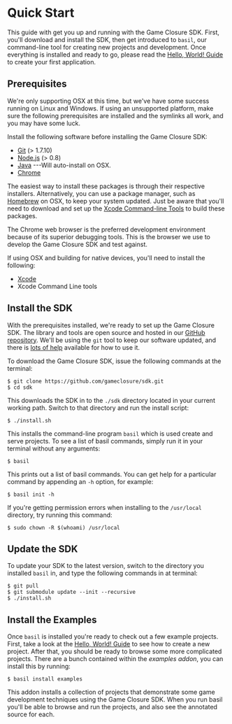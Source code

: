 # Quick Start

This guide with get you up and running with the Game Closure
SDK. First, you'll download and install the SDK, then get introduced
to `basil`, our command-line tool for creating new projects
and development. Once everything is installed and ready
to go, please read the [Hello, World! Guide](../guide/hello-world.html)
to create your first application.


## Prerequisites

We're only supporting OSX at this time, but we've have some
success running on Linux and Windows. If using an
unsupported platform, make sure the following prerequisites
are installed and the symlinks all work, and you may have
some luck.

Install the following software before installing the Game Closure SDK:

* [Git](http://git-scm.com) (> 1.7.10)
* [Node.js](http://nodejs.org) (> 0.8)
* [Java](http://www.oracle.com/technetwork/java/javase/downloads/index.html) ---Will auto-install on OSX.
* [Chrome](www.google.com/chrome)

The easiest way to install these packages is through their
respective installers. Alternatively, you can use a package
manager, such as [Homebrew](http://mxcl.github.com/homebrew/) 
on OSX, to keep your system updated. Just be aware that
you'll need to download and set up the [Xcode Command-line Tools](https://developer.apple.com/xcode/)
to build these packages.

The Chrome web browser is the preferred development
environment because of its superior debugging tools. This is
the browser we use to develop the Game Closure SDK and test against.

If using OSX and building for native devices, you'll need to install the following:

* [Xcode](https://developer.apple.com/xcode/)
* Xcode Command Line tools


## Install the SDK

With the prerequisites installed, we're ready to set up the
Game Closure SDK. The library and tools are open source and
hosted in our [GitHub repository](https://github.com/gameclosure/sdk).
We'll be using the `git` tool to keep our software updated,
and there is [lots of help](https://help.github.com)
available for how to use it.

To download the Game Closure SDK, issue the following
commands at the terminal:

~~~
$ git clone https://github.com/gameclosure/sdk.git
$ cd sdk
~~~

This downloads the SDK in to the `./sdk` directory located
in your current working path. Switch to that directory and
run the install script:

~~~
$ ./install.sh
~~~

This installs the command-line program `basil` which is used
create and serve projects. To see a list of basil commands,
simply run it in your terminal without any arguments:

~~~
$ basil
~~~

This prints out a list of basil commands. You can get
help for a particular command  by appending an `-h` option,
for example:

~~~
$ basil init -h
~~~

If you're getting permission errors when installing to the
`/usr/local` directory, try running this command:

~~~
$ sudo chown -R $(whoami) /usr/local
~~~

## Update the SDK

To update your SDK to the latest version, switch to the
directory you installed `basil` in, and type the following
commands in at terminal:

~~~
$ git pull
$ git submodule update --init --recursive
$ ./install.sh
~~~


## Install the Examples

Once `basil` is installed you're ready to check out a few
example projects. First, take a look at the [Hello, World! Guide](../guide/hello-world.html)
to see how to create a new project. After that, you should
be ready to browse some more complicated projects. There are
a bunch contained within the *examples addon*, you can
install this by running:

~~~
$ basil install examples
~~~

This addon installs a collection of projects that demonstrate
some game development techniques using the Game Closure
SDK. When you run basil you'll be able to browse and run the
projects, and also see the annotated source for each.
